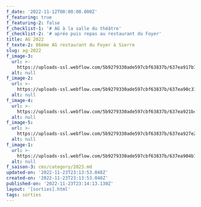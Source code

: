 ```yaml
---
f_date: '2022-11-12T00:00:00.000Z'
f_featuring: true
f_featuring-2: false
f_checklist-1: '# AG à la salle du théâtre'
f_checklist-2: '# apréo puis repas au restaurant du Foyer'
title: AG 2022
f_texte-2: 86ème AG restaurant du Foyer à Sierre
slug: ag-2022
f_image-3:
  url: >-
    https://uploads-ssl.webflow.com/5b9279330ade597cbf63837b/637ea917b7bceef652ee007f_SCS%20-%20AG%202022%20-%2003.jpg
  alt: null
f_image-2:
  url: >-
    https://uploads-ssl.webflow.com/5b9279330ade597cbf63837b/637ea90c31fefe7bb603f77c_SCS%20-%20AG%202022%20-%2004.jpg
  alt: null
f_image-4:
  url: >-
    https://uploads-ssl.webflow.com/5b9279330ade597cbf63837b/637ea921bc440f3d2dc757b2_SCS%20-%20AG%202022%20-%2002.jpg
  alt: null
f_image-5:
  url: >-
    https://uploads-ssl.webflow.com/5b9279330ade597cbf63837b/637ea927e20be54879e75b87_SCS%20-%20AG%202022%20-%2001.jpg
  alt: null
f_image-1:
  url: >-
    https://uploads-ssl.webflow.com/5b9279330ade597cbf63837b/637ea904b7bcee1478edec54_SCS%20-%20AG%202022%20-%2005.jpg
  alt: null
f_saison-3: cms/category/2023.md
updated-on: '2022-11-23T23:13:53.048Z'
created-on: '2022-11-23T23:13:53.048Z'
published-on: '2022-11-23T23:14:13.130Z'
layout: '[sorties].html'
tags: sorties
---
```



